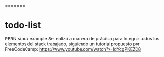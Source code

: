 =======
# todo-list
PERN stack example
Se realizó a manera de práctica para integrar todos los elementos del stack trabajado, siguiendo un tutorial propuesto por FreeCodeCamp:
https://www.youtube.com/watch?v=ldYcgPKEZC8

